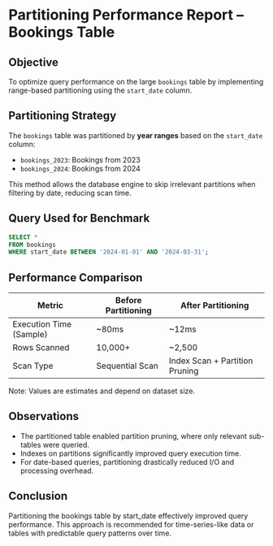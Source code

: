 # Partitioning Performance Report – Bookings Table

## Objective

To optimize query performance on the large `bookings` table by implementing range-based partitioning using the `start_date` column.

## Partitioning Strategy

The `bookings` table was partitioned by **year ranges** based on the `start_date` column:

- `bookings_2023`: Bookings from 2023
- `bookings_2024`: Bookings from 2024

This method allows the database engine to skip irrelevant partitions when filtering by date, reducing scan time.

## Query Used for Benchmark

```sql
SELECT *
FROM bookings
WHERE start_date BETWEEN '2024-01-01' AND '2024-03-31';
```

## Performance Comparison

| Metric                  | Before Partitioning | After Partitioning             |
| ----------------------- | ------------------- | ------------------------------ |
| Execution Time (Sample) | \~80ms              | \~12ms                         |
| Rows Scanned            | 10,000+             | \~2,500                        |
| Scan Type               | Sequential Scan     | Index Scan + Partition Pruning |

Note: Values are estimates and depend on dataset size.

## Observations

- The partitioned table enabled partition pruning, where only relevant sub-tables were queried.
- Indexes on partitions significantly improved query execution time.
- For date-based queries, partitioning drastically reduced I/O and processing overhead.

## Conclusion

Partitioning the bookings table by start_date effectively improved query performance. This approach is recommended for time-series-like data or tables with predictable query patterns over time.
